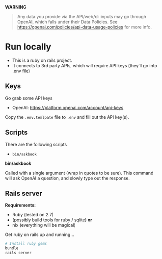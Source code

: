 **WARNING**

>  Any data you provide via the API/web/cli inputs may go through OpenAI, which falls under their Data Policies. See https://openai.com/policies/api-data-usage-policies for more info.

# Run locally

- This is a ruby on rails project. 
- It connects to 3rd party APIs, which will require API keys (they'll go into .env file)

## Keys

Go grab some API keys

- OpenAI: https://platform.openai.com/account/api-keys

Copy the `.env.temlpate` file to `.env` and fill out the API key(s).

## Scripts

There are the following scripts
- `bin/askbook`

**bin/askbook**

Called with a single argument (wrap in quotes to be sure). 
This command will ask OpenAI a question, and slowly type out the response.

## Rails server

**Requirements:**

- Ruby (tested on 2.7)
- (possibly build tools for ruby / sqlite)
**or**
- nix (everything will be magical)

Get ruby on rails up and running...

```sh
# Install ruby gems
bundle 
rails server
```
